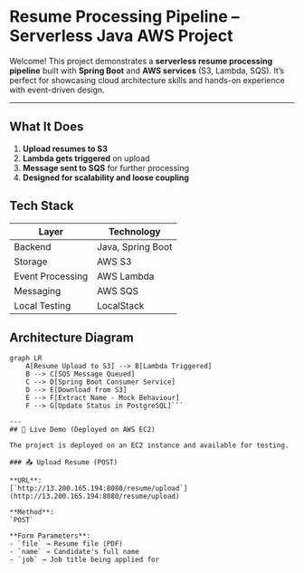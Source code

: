 # Resume Processing Pipeline – Serverless Java AWS Project

Welcome! This project demonstrates a **serverless resume processing pipeline** built with **Spring Boot** and **AWS services** (S3, Lambda, SQS). It’s perfect for showcasing cloud architecture skills and hands-on experience with event-driven design.

---

## What It Does

1. **Upload resumes to S3**
2. **Lambda gets triggered** on upload
3. **Message sent to SQS** for further processing
4. **Designed for scalability and loose coupling**



## Tech Stack

| Layer            | Technology        |
|------------------|-------------------|
| Backend          | Java, Spring Boot |
| Storage          | AWS S3            |
| Event Processing | AWS Lambda        |
| Messaging        | AWS SQS           |
| Local Testing    | LocalStack        |


## Architecture Diagram

```mermaid
graph LR
    A[Resume Upload to S3] --> B[Lambda Triggered]
    B --> C[SQS Message Queued]
    C --> D[Spring Boot Consumer Service]
    D --> E[Download from S3]
    E --> F[Extract Name - Mock Behaviour]
    F --> G[Update Status in PostgreSQL]```

---
## 🔗 Live Demo (Deployed on AWS EC2)

The project is deployed on an EC2 instance and available for testing.

### 📤 Upload Resume (POST)

**URL**:  
[`http://13.200.165.194:8080/resume/upload`](http://13.200.165.194:8080/resume/upload)

**Method**:  
`POST`

**Form Parameters**:
- `file` → Resume file (PDF)
- `name` → Candidate's full name
- `job` → Job title being applied for
